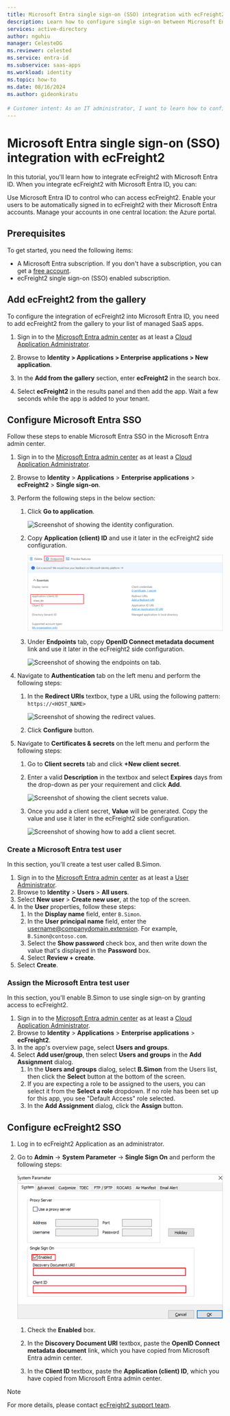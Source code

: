 ```yaml
---
title: Microsoft Entra single sign-on (SSO) integration with ecFreight2
description: Learn how to configure single sign-on between Microsoft Entra and ecFreight2.
services: active-directory
author: nguhiu
manager: CelesteDG
ms.reviewer: celested
ms.service: entra-id
ms.subservice: saas-apps
ms.workload: identity
ms.topic: how-to
ms.date: 08/16/2024
ms.author: gideonkiratu

# Customer intent: As an IT administrator, I want to learn how to configure single sign-on between Microsoft Entra ID and ecFreight2 so that I can control who has access to ecFreight2, enable automatic sign-in with Microsoft Entra accounts, and manage my accounts in one central location.
---
```


# Microsoft Entra single sign-on (SSO) integration with ecFreight2

In this tutorial, you'll learn how to integrate ecFreight2 with Microsoft Entra ID. When you integrate ecFreight2 with Microsoft Entra ID, you can:

Use Microsoft Entra ID to control who can access ecFreight2.
Enable your users to be automatically signed in to ecFreight2 with their Microsoft Entra accounts.
Manage your accounts in one central location: the Azure portal.

## Prerequisites

To get started, you need the following items:

* A Microsoft Entra subscription. If you don't have a subscription, you can get a [free account](https://azure.microsoft.com/free/).
* ecFreight2 single sign-on (SSO) enabled subscription.

## Add ecFreight2 from the gallery

To configure the integration of ecFreight2 into Microsoft Entra ID, you need to add ecFreight2 from the gallery to your list of managed SaaS apps.

1. Sign in to the [Microsoft Entra admin center](https://entra.microsoft.com) as at least a [Cloud Application Administrator](~/identity/role-based-access-control/permissions-reference.md#cloud-application-administrator).

1. Browse to **Identity > Applications > Enterprise applications > New application**.

1. In the **Add from the gallery** section, enter **ecFreight2** in the search box.

1. Select **ecFreight2** in the results panel and then add the app. Wait a few seconds while the app is added to your tenant.

## Configure Microsoft Entra SSO

Follow these steps to enable Microsoft Entra SSO in the Microsoft Entra admin center.

1. Sign in to the [Microsoft Entra admin center](https://entra.microsoft.com) as at least a [Cloud Application Administrator](~/identity/role-based-access-control/permissions-reference.md#cloud-application-administrator).

1. Browse to **Identity** > **Applications** > **Enterprise applications** > **ecFreight2** > **Single sign-on**.

1. Perform the following steps in the below section:

    1. Click **Go to application**.

        ![Screenshot of showing the identity configuration.](common/go-to-application.png)

    1. Copy **Application (client) ID** and use it later in the ecFreight2 side configuration.

        ![Screenshot of application client values.](common/application-id.png)

    1. Under **Endpoints** tab, copy **OpenID Connect metadata document** link and use it later in the ecFreight2 side configuration.

        ![Screenshot of showing the endpoints on tab.](common/endpoints.png)

1. Navigate to **Authentication** tab on the left menu and perform the following steps:

    1. In the **Redirect URIs** textbox, type a URL using the following pattern:
    `https://<HOST_NAME>`

        ![Screenshot of showing the redirect values.](common/redirect.png)

    1. Click **Configure** button.

1. Navigate to **Certificates & secrets** on the left menu and perform the following steps:

    1. Go to **Client secrets** tab and click **+New client secret**.
    1. Enter a valid **Description** in the textbox and select **Expires** days from the drop-down as per your requirement and click **Add**.

        ![Screenshot of showing the client secrets value.](common/client-secret.png)

    1. Once you add a client secret, **Value** will be generated. Copy the value and use it later in the ecFreight2 side configuration.

        ![Screenshot of showing how to add a client secret.](common/client.png)

### Create a Microsoft Entra test user

In this section, you'll create a test user called B.Simon.

1. Sign in to the [Microsoft Entra admin center](https://entra.microsoft.com) as at least a [User Administrator](~/identity/role-based-access-control/permissions-reference.md#user-administrator).
1. Browse to **Identity** > **Users** > **All users**.
1. Select **New user** > **Create new user**, at the top of the screen.
1. In the **User** properties, follow these steps:
   1. In the **Display name** field, enter `B.Simon`.  
   1. In the **User principal name** field, enter the username@companydomain.extension. For example, `B.Simon@contoso.com`.
   1. Select the **Show password** check box, and then write down the value that's displayed in the **Password** box.
   1. Select **Review + create**.
1. Select **Create**.

### Assign the Microsoft Entra test user

In this section, you'll enable B.Simon to use single sign-on by granting access to ecFreight2.

1. Sign in to the [Microsoft Entra admin center](https://entra.microsoft.com) as at least a [Cloud Application Administrator](~/identity/role-based-access-control/permissions-reference.md#cloud-application-administrator).
1. Browse to **Identity** > **Applications** > **Enterprise applications** > **ecFreight2**.
1. In the app's overview page, select **Users and groups**.
1. Select **Add user/group**, then select **Users and groups** in the **Add Assignment** dialog.
   1. In the **Users and groups** dialog, select **B.Simon** from the Users list, then click the **Select** button at the bottom of the screen.
   1. If you are expecting a role to be assigned to the users, you can select it from the **Select a role** dropdown. If no role has been set up for this app, you see "Default Access" role selected.
   1. In the **Add Assignment** dialog, click the **Assign** button.

## Configure ecFreight2 SSO

1. Log in to ecFreight2 Application as an administrator.

1. Go to **Admin** -> **System Parameter** -> **Single Sign On** and perform the following steps:

    ![Screenshot shows account setting for the configuration.](./media/ecfreight2-tutorial/value.png "Security")

    1. Check the **Enabled** box.

    1. In the **Discovery Document URI** textbox, paste the **OpenID Connect metadata document** link, which you have copied from Microsoft Entra admin center.

    1. In the **Client ID** textbox, paste the **Application (client) ID**, which you have copied from Microsoft Entra admin center.

> [!Note]
> For more details, please contact [ecFreight2 support team](mailto:support@brio.com.hk).

